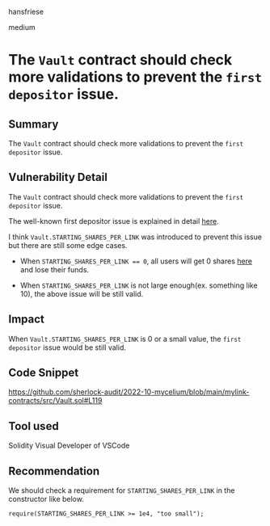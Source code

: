 hansfriese

medium

# The `Vault` contract should check more validations to prevent the `first depositor` issue.

## Summary
The `Vault` contract should check more validations to prevent the `first depositor` issue.

## Vulnerability Detail
The `Vault` contract should check more validations to prevent the `first depositor` issue.

The well-known first depositor issue is explained in detail [here](https://github.com/sherlock-audit/2022-08-sentiment-judging/blob/main/004-H/004-h.md).

I think `Vault.STARTING_SHARES_PER_LINK` was introduced to prevent this issue but there are still some edge cases.

- When `STARTING_SHARES_PER_LINK == 0`, all users will get 0 shares [here](https://github.com/sherlock-audit/2022-10-mycelium/blob/main/mylink-contracts/src/Vault.sol#L617) and lose their funds.

- When `STARTING_SHARES_PER_LINK` is not large enough(ex. something like 10), the above issue will be still valid.

## Impact
When `Vault.STARTING_SHARES_PER_LINK` is 0 or a small value, the `first depositor` issue would be still valid.

## Code Snippet
https://github.com/sherlock-audit/2022-10-mycelium/blob/main/mylink-contracts/src/Vault.sol#L119

## Tool used
Solidity Visual Developer of VSCode

## Recommendation
We should check a requirement for `STARTING_SHARES_PER_LINK` in the constructor like below.

```
require(STARTING_SHARES_PER_LINK >= 1e4, "too small");
```
